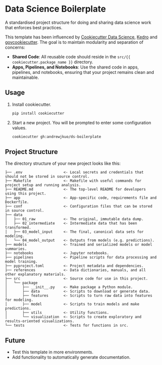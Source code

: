 # Data Science Boilerplate
A standardised project structure for doing and sharing data science work that enforces best practices.

This template has been influenced by [Cookiecutter Data Science](https://drivendata.github.io/cookiecutter-data-science/), [Kedro](https://kedro.org/) and [govcookiecutter](https://best-practice-and-impact.github.io/govcookiecutter/#govcookiecutter). The goal is to maintain modularity and separation of concerns:
- **Shared Code**: All reusable code should reside in the `src/{{ cookiecutter.package_name }}` directory.
- **Apps, Pipelines, and Notebooks**: Use the shared code in apps, pipelines, and notebooks, ensuring that your project remains clean and maintainable.

## Usage
1. Install cookiecutter.
   ```bash
   pip install cookiecutter
   ```
2. Start a new project. You will be prompted to enter some configuration values.
   ```bash
   cookiecutter gh:andrewjkuo/ds-boilerplate
   ```

## Project Structure
The directory structure of your new project looks like this:
```
├── .env                   <- Local secrets and credentials that should not be stored in source control.
├── Makefile               <- Makefile with useful commands for project setup and running analysis.
├── README.md              <- The top-level README for developers using this project.
├── app                    <- App-specific code, requirements file and Dockerfile.
├── conf                   <- Configuration files that can be stored in source control.
├── data
│   ├── 01_raw             <- The original, immutable data dump.
│   ├── 02_intermediate    <- Intermediate data that has been transformed.
│   ├── 03_model_input     <- The final, canonical data sets for modeling.
│   └── 04_model_output    <- Outputs from models (e.g. predictions).
├── models                 <- Trained and serialized models or model summaries.
├── notebooks              <- Jupyter notebooks.
├── pipelines              <- Pipeline scripts for data processing and model training.
├── pyproject.toml         <- Project metadata and dependencies.
├── references             <- Data dictionaries, manuals, and all other explanatory materials.
├── src                    <- Source code for use in this project.
│   └── package
│       ├── __init__.py    <- Make package a Python module.
│       ├── data           <- Scripts to download or generate data.
│       ├── features       <- Scripts to turn raw data into features for modeling.
│       ├── model          <- Scripts to train models and make predictions.
│       ├── utils          <- Utility functions.
│       └── visualization  <- Scripts to create exploratory and results-oriented visualizations.
└── tests                  <- Tests for functions in src.
```

## Future
* Test this template in more environments.
* Add functionality to automatically generate documentation.
